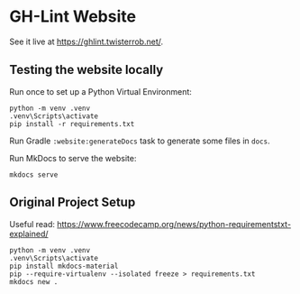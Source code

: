# GH-Lint Website

See it live at https://ghlint.twisterrob.net/.

## Testing the website locally

Run once to set up a Python Virtual Environment:

```shell
python -m venv .venv
.venv\Scripts\activate
pip install -r requirements.txt
```

Run Gradle `:website:generateDocs` task to generate some files in `docs`.

Run MkDocs to serve the website:

```shell
mkdocs serve
```

## Original Project Setup

Useful read: https://www.freecodecamp.org/news/python-requirementstxt-explained/

```shell
python -m venv .venv
.venv\Scripts\activate
pip install mkdocs-material
pip --require-virtualenv --isolated freeze > requirements.txt
mkdocs new .
```
